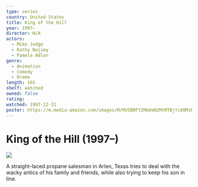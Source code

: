 ```yaml
---
type: series
country: United States
title: King of the Hill
year: 1997–
director: N/A
actors:
  - Mike Judge
  - Kathy Najimy
  - Pamela Adlon
genre:
  - Animation
  - Comedy
  - Drama
length: 16S
shelf: watched
owned: false
rating:
watched: 1997-12-31
poster: https://m.media-amazon.com/images/M/MV5BNTY2MmVmN2MtMTBjYi00MzBiLWJlZTgtM2M4M2QxNWIyZTU1XkEyXkFqcGc@._V1_SX300.jpg
---
```


# King of the Hill (1997–)

![](https://m.media-amazon.com/images/M/MV5BNTY2MmVmN2MtMTBjYi00MzBiLWJlZTgtM2M4M2QxNWIyZTU1XkEyXkFqcGc@._V1_SX300.jpg)

A straight-laced propane salesman in Arlen, Texas tries to deal with the wacky antics of his family and friends, while also trying to keep his son in line.